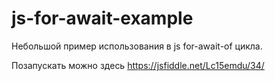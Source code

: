 # js-for-await-example

Небольшой пример использования в js for-await-of цикла.

Позапускать можно здесь https://jsfiddle.net/Lc15emdu/34/
